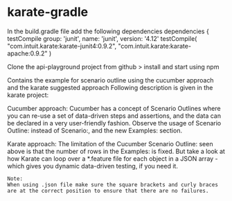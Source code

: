 # karate-gradle
In the build.gradle file add the following dependencies 
  dependencies {
    testCompile group: 'junit', name: 'junit', version: '4.12'
    testCompile(
            "com.intuit.karate:karate-junit4:0.9.2",
            "com.intuit.karate:karate-apache:0.9.2"
    ) 
    
    
 Clone the api-playground project from github > install and start using npm
 
 Contains the example for scenario outline using the cucumber approach and the karate suggested approach
  Following description is given in the karate project:
 
 Cucumber approach:
      Cucumber has a concept of Scenario Outlines where you can re-use a set of data-driven steps and assertions, and the data can be     declared in a very user-friendly fashion. Observe the usage of Scenario Outline: instead of Scenario:, and the new Examples: section.
  
  Karate approach:
    The limitation of the Cucumber Scenario Outline: seen above is that the number of rows in the Examples: is fixed. But take a look at how Karate can loop over a *.feature file for each object in a JSON array - which gives you dynamic data-driven testing, if you need it. 
    
    Note:
    When using .json file make sure the square brackets and curly braces are at the correct position to ensure that there are no failures.
    

